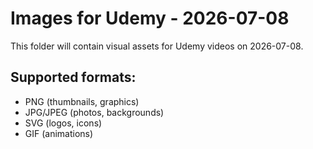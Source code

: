 # Images for Udemy - 2026-07-08

This folder will contain visual assets for Udemy videos on 2026-07-08.

## Supported formats:
- PNG (thumbnails, graphics)
- JPG/JPEG (photos, backgrounds)
- SVG (logos, icons)
- GIF (animations)
